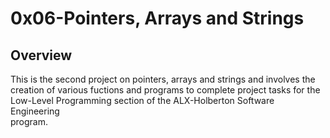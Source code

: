 # 0x06-Pointers, Arrays and Strings

## Overview

 This is the second project on pointers, arrays and strings and involves the \
 creation of various fuctions and programs to complete project tasks for the \
 Low-Level Programming section of the ALX-Holberton Software Engineering \
 program.